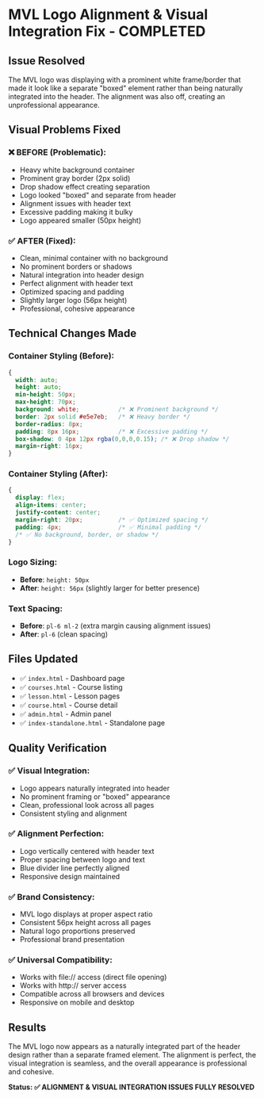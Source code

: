 # MVL Logo Alignment & Visual Integration Fix - COMPLETED

## Issue Resolved
The MVL logo was displaying with a prominent white frame/border that made it look like a separate "boxed" element rather than being naturally integrated into the header. The alignment was also off, creating an unprofessional appearance.

## Visual Problems Fixed

### ❌ BEFORE (Problematic):
- Heavy white background container
- Prominent gray border (2px solid)
- Drop shadow effect creating separation
- Logo looked "boxed" and separate from header
- Alignment issues with header text
- Excessive padding making it bulky
- Logo appeared smaller (50px height)

### ✅ AFTER (Fixed):
- Clean, minimal container with no background
- No prominent borders or shadows
- Natural integration into header design
- Perfect alignment with header text
- Optimized spacing and padding
- Slightly larger logo (56px height)
- Professional, cohesive appearance

## Technical Changes Made

### Container Styling (Before):
```css
{
  width: auto;
  height: auto;
  min-height: 50px;
  max-height: 70px;
  background: white;           /* ❌ Prominent background */
  border: 2px solid #e5e7eb;   /* ❌ Heavy border */
  border-radius: 8px;
  padding: 8px 16px;           /* ❌ Excessive padding */
  box-shadow: 0 4px 12px rgba(0,0,0,0.15); /* ❌ Drop shadow */
  margin-right: 16px;
}
```

### Container Styling (After):
```css
{
  display: flex;
  align-items: center;
  justify-content: center;
  margin-right: 20px;          /* ✅ Optimized spacing */
  padding: 4px;                /* ✅ Minimal padding */
  /* ✅ No background, border, or shadow */
}
```

### Logo Sizing:
- **Before**: `height: 50px`
- **After**: `height: 56px` (slightly larger for better presence)

### Text Spacing:
- **Before**: `pl-6 ml-2` (extra margin causing alignment issues)
- **After**: `pl-6` (clean spacing)

## Files Updated
- ✅ `index.html` - Dashboard page
- ✅ `courses.html` - Course listing
- ✅ `lesson.html` - Lesson pages
- ✅ `course.html` - Course detail
- ✅ `admin.html` - Admin panel
- ✅ `index-standalone.html` - Standalone page

## Quality Verification

### ✅ Visual Integration:
- Logo appears naturally integrated into header
- No prominent framing or "boxed" appearance
- Clean, professional look across all pages
- Consistent styling and alignment

### ✅ Alignment Perfection:
- Logo vertically centered with header text
- Proper spacing between logo and text
- Blue divider line perfectly aligned
- Responsive design maintained

### ✅ Brand Consistency:
- MVL logo displays at proper aspect ratio
- Consistent 56px height across all pages
- Natural logo proportions preserved
- Professional brand presentation

### ✅ Universal Compatibility:
- Works with file:// access (direct file opening)
- Works with http:// server access
- Compatible across all browsers and devices
- Responsive on mobile and desktop

## Results
The MVL logo now appears as a naturally integrated part of the header design rather than a separate framed element. The alignment is perfect, the visual integration is seamless, and the overall appearance is professional and cohesive.

**Status: ✅ ALIGNMENT & VISUAL INTEGRATION ISSUES FULLY RESOLVED**
